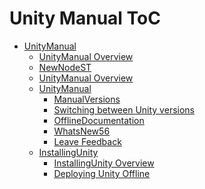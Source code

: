 Unity Manual ToC
================
 - [UnityManual]()
	 - [UnityManual Overview](UnityManual.md)
	 - [NewNodeST](NewNodeST.md)
	 - [UnityManual Overview](UnityManual_1.md)
	 - [UnityManual]()
		 - [ManualVersions](ManualVersions.md)
		 - [Switching between Unity versions](SwitchingDocumentationVersions.md)
		 - [OfflineDocumentation](OfflineDocumentation.md)
		 - [WhatsNew56](WhatsNew56.md)
		 - [Leave Feedback](LeaveFeedback.md)
	 - [InstallingUnity]()
		 - [InstallingUnity Overview](InstallingUnity.md)
		 - [Deploying Unity Offline](DeployingUnityOffline.md)

